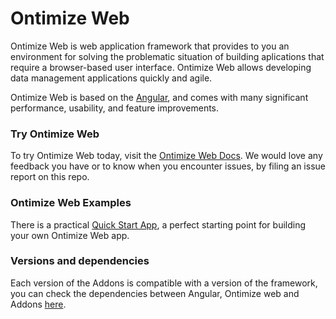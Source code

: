 # Ontimize Web

Ontimize Web is web application framework that provides to you an environment for solving the problematic situation of building aplications that require a browser-based user interface. Ontimize Web allows developing data management applications quickly and agile.

Ontimize Web is based on the [Angular](https://angular.io/docs), and comes with many significant performance, usability, and feature improvements.


### Try Ontimize Web

To try Ontimize Web today, visit the [Ontimize Web Docs](https://ontimizeweb.github.io/docs/). We would love any feedback you have or to know when you encounter issues, by filing an issue report on this repo.


### Ontimize Web Examples

There is a practical [Quick Start App](https://github.com/OntimizeWeb/ontimize-web-ngx-quickstart), a perfect starting point for building your own Ontimize Web app.

### Versions and dependencies
Each version of the Addons is compatible with a version of the framework, you can check the dependencies between Angular, Ontimize web and Addons [here](https://ontimizeweb.github.io/docs/versions/).

